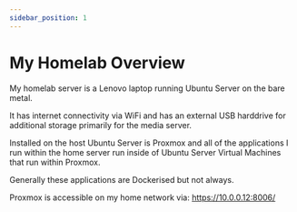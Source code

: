 ```yaml
---
sidebar_position: 1
---
```


# My Homelab Overview

My homelab server is a Lenovo laptop running Ubuntu Server on the bare metal.

It has internet connectivity via WiFi and has an external USB harddrive for additional storage primarily for the media server.

Installed on the host Ubuntu Server is Proxmox and all of the applications I run within the home server run inside of Ubuntu Server Virtual Machines that run within Proxmox.

Generally these applications are Dockerised but not always.

Proxmox is accessible on my home network via: https://10.0.0.12:8006/
